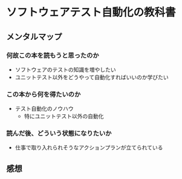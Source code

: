 # ソフトウェアテスト自動化の教科書

## メンタルマップ

### 何故この本を読もうと思ったのか

- ソフトウェアのテストの知識を増やしたい
- ユニットテスト以外をどうやって自動化すればいいのか学びたい

### この本から何を得たいのか

- テスト自動化のノウハウ
  - 特にユニットテスト以外の自動化

### 読んだ後、どういう状態になりたいか

- 仕事で取り入れられそうなアクションプランが立てられている

## 感想

